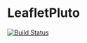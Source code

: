 # LeafletPluto

[![Build Status](https://github.com/florianfmmartin/LeafletPluto.jl/actions/workflows/CI.yml/badge.svg?branch=main)](https://github.com/florianfmmartin/LeafletPluto.jl/actions/workflows/CI.yml?query=branch%3Amain)
